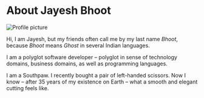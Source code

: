 # About Jayesh Bhoot

![Profile picture](/profile-pic.jpeg)

<p>Hi, I am Jayesh, but my friends often call me by my last name <i>Bhoot</i>, because <i>Bhoot</i> means <i>Ghost</i> in several Indian languages.</p>

<p>I am a polyglot software developer – polyglot in sense of technology domains, business domains, as well as programming languages.</p>

<p>I am a Southpaw. I recently bought a pair of left-handed scissors. Now I know – after 35 years of my existence on Earth – what a smooth and elegant cutting feels like.</p>
